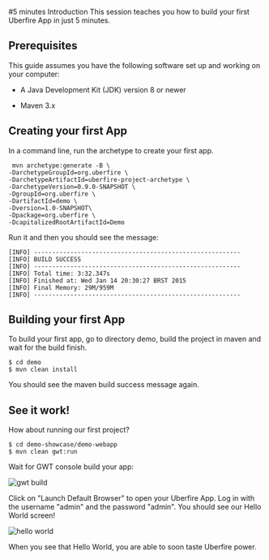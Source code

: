 #5 minutes Introduction
This session teaches you how to build your first Uberfire App in just 5 minutes.

## Prerequisites
This guide assumes you have the following software set up and working on your computer:
* A Java Development Kit (JDK) version 8 or newer

* Maven 3.x

## Creating your first App

 In a command line, run the archetype to create your first app.

```
 mvn archetype:generate -B \
-DarchetypeGroupId=org.uberfire \
-DarchetypeArtifactId=uberfire-project-archetype \
-DarchetypeVersion=0.9.0-SNAPSHOT \
-DgroupId=org.uberfire \
-DartifactId=demo \
-Dversion=1.0-SNAPSHOT\
-Dpackage=org.uberfire \
-DcapitalizedRootArtifactId=Demo
```
Run it and then you should see the message:
```
[INFO] ---------------------------------------------------------
[INFO] BUILD SUCCESS
[INFO] ---------------------------------------------------------
[INFO] Total time: 3:32.347s
[INFO] Finished at: Wed Jan 14 20:30:27 BRST 2015
[INFO] Final Memory: 29M/959M
[INFO] ---------------------------------------------------------
````
## Building your first App

To build your first app, go to directory demo, build the project in maven and wait for the build finish.

```
$ cd demo
$ mvn clean install

```
You should see the maven build success message again.

## See it work!

How about running our first project?
```
$ cd demo-showcase/demo-webapp
$ mvn clean gwt:run
```
Wait for GWT console build your app:

![gwt build](gwt-console.png)

Click on "Launch Default Browser" to open your Uberfire App. Log in with the username "admin" and the password "admin". You should see our Hello World screen!

![hello world](helloWorld.png)

When you see that Hello World, you are able to soon taste Uberfire power.



